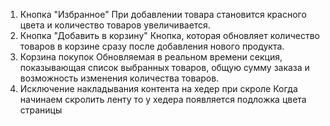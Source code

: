 1. Кнопка "Избранное" 
При добавлении товара становится красного цвета и количество товаров увеличивается.
2. Кнопка "Добавить в корзину"
Кнопка, которая обновляет количество товаров в корзине сразу после добавления нового продукта.
3. Корзина покупок 
Обновляемая в реальном времени секция, показывающая список выбранных товаров, общую сумму заказа и возможность изменения количества товаров.
4. Исключение накладывания контента на хедер при скроле 
Когда начинаем скролить ленту то у хедера появляется подложка цвета страницы 